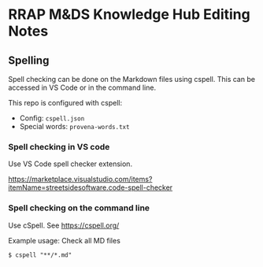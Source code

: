 # RRAP M&DS Knowledge Hub Editing Notes

## Spelling

Spell checking can be done on the Markdown files using cspell. This can be accessed in VS Code or in the command line.

This repo is configured with cspell:
- Config: `cspell.json`
- Special words: `provena-words.txt`

### Spell checking in VS code

Use VS Code spell checker extension.

https://marketplace.visualstudio.com/items?itemName=streetsidesoftware.code-spell-checker

### Spell checking on the command line

Use cSpell. See https://cspell.org/

Example usage: Check all MD files
```
$ cspell "**/*.md"
```
